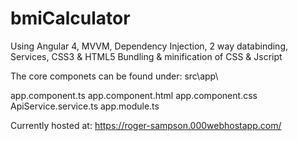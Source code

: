 # bmiCalculator

Using Angular 4, MVVM, Dependency Injection, 2 way databinding, Services, CSS3 & HTML5
Bundling & minification of CSS & Jscript

The core componets can be found under: src\app\

app.component.ts
app.component.html
app.component.css
ApiService.service.ts
app.module.ts

Currently hosted at:
https://roger-sampson.000webhostapp.com/
